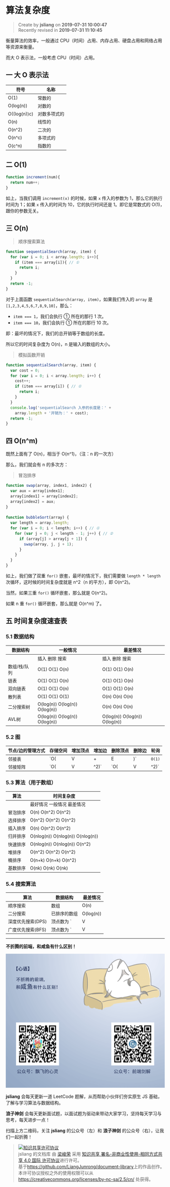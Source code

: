 算法复杂度
===

> Create by **jsliang** on **2019-07-31 10:00:47**  
> Recently revised in **2019-07-31 11:10:45**

衡量算法的效率，一般通过 CPU（时间）占用、内存占用、硬盘占用和网络占用等资源来衡量。

而大 O 表示法，一般考虑 CPU（时间）占用。

## 一 大 O 表示法

| 符号 | 名称 |
| --- | --- |
| O(1) | 常数的 |
| O(log(n)) | 对数的 |
| O((log(n))c) | 对数多项式的 |
| O(n) | 线性的 |
| O(n^2) | 二次的 |
| O(n^c) | 多项式的 |
| O(c^n) | 指数的 |

## 二 O(1)

```js
function increment(num){
  return num++;
}
```

如上，当我们调用 `increment(x)` 的时候，如果 `x` 传入的参数为 1，那么它的执行时间为 1；如果 `x` 传入的时间为 10，它的执行时间还是 1。即它是常数式的 O(1)，跟你的参数无关。

## 三 O(n)

> 顺序搜索算法

```js
function sequentialSearch(array, item) {
  for (var i = 0; i < array.length; i++){
    if (item === array[i]){ // ①
      return i;
    } 
  }
  return -1;
}
```

对于上面函数 `sequentialSearch(array, item)`，如果我们传入的 `array` 是 `[1,2,3,4,5,6,7,8,9,10]`，那么：

* `item === 1`，我们会执行 ① 所在的那行 1 次。
* `item === 10`，我们会执行 ① 所在的那行 10 次。

即：最坏的情况下，我们的总开销等于数组的长度。

所以它的时间复杂度为 O(n)，n 是输入的数组的大小。

> 模拟函数开销

```js
function sequentialSearch(array, item) {
  var cost = 0;
  for (var i = 0; i < array.length; i++) {
    cost++;
    if (item === array[i]) { // ①
      return i;
    }
  }
  console.log('sequentialSearch 入参的长度是：' +
    array.length + '开销为：' + cost);
  return -1;
}
```

## 四 O(n^m)

既然上面有了 O(n)，相当于 O(n^1)，（注：n 的一次方）

那么，我们就会有 n 的多次方：

> 冒泡排序

```js
function swap(array, index1, index2) {
  var aux = array[index1];
  array[index1] = array[index2];
  array[index2] = aux;
}

function bubbleSort(array) {
  var length = array.length;
  for (var i = 0; i < length; i++) { // ①
    for (var j = 0; j < length - 1; j++) { // ②
      if (array[j] > array[j + 1]) {
        swap(array, j, j + 1);
      }
    }
  }
}
```

如上，我们做了双重 `for()` 嵌套，最坏的情况下，我们需要做 `length * length` 次循环，这时候的时间复杂度就是 n^2（n 的平方），即 O(n^2)。

当然，如果三重 `for()` 循环嵌套，那么就是 O(n^2)。

如果 n 重 `for()` 循环嵌套，那么就是 O(n^m) 了。

## 五 时间复杂度速查表

### 5.1 数据结构

| 数据结构 | 一般情况 | 最差情况 |
| --- | --- | --- |
|  | 插入 删除 搜索 | 插入 删除 搜索 |
| 数组/栈/队列 | O(1) O(1) O(n) | O(1) O(1) O(n) |
| 链表 | O(1) O(1) O(n) | O(1) O(1) O(n) |
| 双向链表 | O(1) O(1) O(n) | O(1) O(1) O(n) |
| 散列表 | O(1) O(1) O(1) | O(n) O(n) O(n)  |
| 二分搜索树 | O(log(n)) O(log(n)) O(log(n)) | O(n) O(n) O(n) |
| AVL树 | O(log(n)) O(log(n)) O(log(n)) | O(log(n)) O(log(n)) O(log(n)) |

### 5.2 图

| 节点/边的管理方式 | 存储空间 | 增加顶点 | 增加边 | 删除顶点 | 删除边 | 轮询 |
| --- | --- | --- | --- | --- | --- | --- |
| 邻接表 | `O(|V|+|E|)` | `O(1)` | `O(1)` | `O(|V|+|E|)` | `O(|E|)` | `O(|V|)` |
| 邻接矩阵 | `O(|V|^2)` | `O(|V|^2)` | `O(1)` | `O(|V|^2)` |  `O(1)` | `O(1)` |

### 5.3 算法（用于数组）

| 算法 | 时间复杂度 | 
| --- | --- |
|  | 最好情况 一般情况 最差情况 |
| 冒泡排序 | O(n) O(n^2) O(n^2) |
| 选择排序 | O(n^2) O(n^2) O(n^2) |
| 插入排序 | O(n) O(n^2) O(n^2) |
| 归并排序 | O(nlog(n)) O(nlog(n)) O(nlog(n)) |
| 快速排序 | O(nlog(n)) O(nlog(n)) O(n^2) |
| 堆排序   | O(n^2) O(n^2) O(n^2) |
| 桶排序   | O(n+k) O(n+k) O(n^2) |
| 基数排序 | O(nk) O(nk) O(nk) |

### 5.4 搜索算法

| 算法 | 数据结构 | 最差情况 | 
| --- | --- | --- |
| 顺序搜索 | 数组 | O(n) |
| 二分搜索 | 已排序的数组 | O(log(n)) |
| 深度优先搜索(DPS) | 顶点数为 `|V|`，边数为 `|E|` 的图 | `O(|V|+|E|)` |
| 广度优先搜索(BFS) | 顶点数为 `|V|`，边数为 `|E|` 的图 | `O(|V|+|E|)` |

---

**不折腾的前端，和咸鱼有什么区别！**

![图](../../../public-repertory/img/z-index-small.png)

**jsliang** 会每天更新一道 LeetCode 题解，从而帮助小伙伴们夯实原生 JS 基础，了解与学习算法与数据结构。

**浪子神剑** 会每天更新面试题，以面试题为驱动来带动大家学习，坚持每天学习与思考，每天进步一点！

扫描上方二维码，关注 **jsliang** 的公众号（左）和 **浪子神剑** 的公众号（右），让我们一起折腾！

> <a rel="license" href="http://creativecommons.org/licenses/by-nc-sa/4.0/"><img alt="知识共享许可协议" style="border-width:0" src="https://i.creativecommons.org/l/by-nc-sa/4.0/88x31.png" /></a><br /><span xmlns:dct="http://purl.org/dc/terms/" property="dct:title">jsliang 的文档库</span> 由 <a xmlns:cc="http://creativecommons.org/ns#" href="https://github.com/LiangJunrong/document-library" property="cc:attributionName" rel="cc:attributionURL">梁峻荣</a> 采用 <a rel="license" href="http://creativecommons.org/licenses/by-nc-sa/4.0/">知识共享 署名-非商业性使用-相同方式共享 4.0 国际 许可协议</a>进行许可。<br />基于<a xmlns:dct="http://purl.org/dc/terms/" href="https://github.com/LiangJunrong/document-library" rel="dct:source">https://github.com/LiangJunrong/document-library</a>上的作品创作。<br />本许可协议授权之外的使用权限可以从 <a xmlns:cc="http://creativecommons.org/ns#" href="https://creativecommons.org/licenses/by-nc-sa/2.5/cn/" rel="cc:morePermissions">https://creativecommons.org/licenses/by-nc-sa/2.5/cn/</a> 处获得。